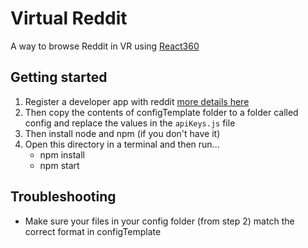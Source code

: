 # Virtual Reddit
A way to browse Reddit in VR using [React360](https://facebook.github.io/react-360/)

## Getting started
1. Register a developer app with reddit [more details here](https://github.com/reddit-archive/reddit/wiki/oauth2)
2. Then copy the contents of configTemplate folder to a folder called config and replace the values in the `apiKeys.js` file
3. Then install node and npm (if you don't have it)
4. Open this directory in a terminal and then run...
    * npm install
    * npm start

## Troubleshooting
- Make sure your files in your config folder (from step 2) match the correct format in configTemplate